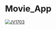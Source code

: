 # Movie_App
[![JV1703](https://circleci.com/gh/JV1703/MovieApp.svg?style=svg)](https://circleci.com/gh/JV1703/MovieApp)
